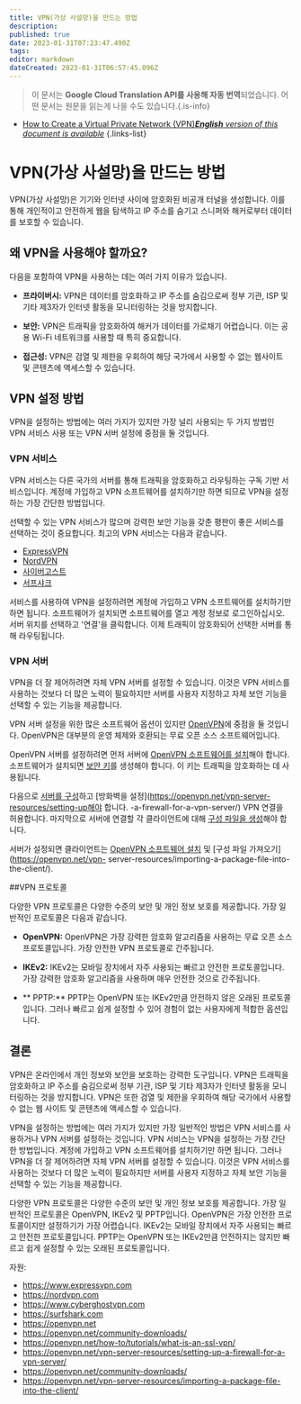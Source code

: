 ```yaml
---
title: VPN(가상 사설망)을 만드는 방법
description: 
published: true
date: 2023-01-31T07:23:47.490Z
tags: 
editor: markdown
dateCreated: 2023-01-31T06:57:45.096Z
---
```


> 이 문서는 **Google Cloud Translation API를 사용해 자동 번역**되었습니다.
어떤 문서는 원문을 읽는게 나을 수도 있습니다.{.is-info}
- [How to Create a Virtual Private Network (VPN)***English** version of this document is available*](/en/Knowledge-base/Common/how-to-create-a-virtual-private-network-vpn)
{.links-list}

# VPN(가상 사설망)을 만드는 방법

VPN(가상 사설망)은 기기와 인터넷 사이에 암호화된 비공개 터널을 생성합니다. 이를 통해 개인적이고 안전하게 웹을 탐색하고 IP 주소를 숨기고 스니퍼와 해커로부터 데이터를 보호할 수 있습니다.

## 왜 VPN을 사용해야 할까요?

다음을 포함하여 VPN을 사용하는 데는 여러 가지 이유가 있습니다.

- **프라이버시:** VPN은 데이터를 암호화하고 IP 주소를 숨김으로써 정부 기관, ISP 및 기타 제3자가 인터넷 활동을 모니터링하는 것을 방지합니다.

- **보안:** VPN은 트래픽을 암호화하여 해커가 데이터를 가로채기 어렵습니다. 이는 공용 Wi-Fi 네트워크를 사용할 때 특히 중요합니다.

- **접근성:** VPN은 검열 및 제한을 우회하여 해당 국가에서 사용할 수 없는 웹사이트 및 콘텐츠에 액세스할 수 있습니다.

## VPN 설정 방법

VPN을 설정하는 방법에는 여러 가지가 있지만 가장 널리 사용되는 두 가지 방법인 VPN 서비스 사용 또는 VPN 서버 설정에 중점을 둘 것입니다.

### VPN 서비스

VPN 서비스는 다른 국가의 서버를 통해 트래픽을 암호화하고 라우팅하는 구독 기반 서비스입니다. 계정에 가입하고 VPN 소프트웨어를 설치하기만 하면 되므로 VPN을 설정하는 가장 간단한 방법입니다.

선택할 수 있는 VPN 서비스가 많으며 강력한 보안 기능을 갖춘 평판이 좋은 서비스를 선택하는 것이 중요합니다. 최고의 VPN 서비스는 다음과 같습니다.

- [ExpressVPN](https://www.expressvpn.com)
- [NordVPN](https://nordvpn.com)
- [사이버고스트](https://www.cyberghostvpn.com)
- [서프샤크](https://surfshark.com)

서비스를 사용하여 VPN을 설정하려면 계정에 가입하고 VPN 소프트웨어를 설치하기만 하면 됩니다. 소프트웨어가 설치되면 소프트웨어를 열고 계정 정보로 로그인하십시오. 서버 위치를 선택하고 '연결'을 클릭합니다. 이제 트래픽이 암호화되어 선택한 서버를 통해 라우팅됩니다.

### VPN 서버

VPN을 더 잘 제어하려면 자체 VPN 서버를 설정할 수 있습니다. 이것은 VPN 서비스를 사용하는 것보다 더 많은 노력이 필요하지만 서버를 사용자 지정하고 자체 보안 기능을 선택할 수 있는 기능을 제공합니다.

VPN 서버 설정을 위한 많은 소프트웨어 옵션이 있지만 [OpenVPN](https://openvpn.net)에 중점을 둘 것입니다. OpenVPN은 대부분의 운영 체제와 호환되는 무료 오픈 소스 소프트웨어입니다.

OpenVPN 서버를 설정하려면 먼저 서버에 [OpenVPN 소프트웨어를 설치](https://openvpn.net/community-downloads/)해야 합니다. 소프트웨어가 설치되면 [보안 키](https://openvpn.net/how-to/tutorials/what-is-an-ssl-vpn/)를 생성해야 합니다. 이 키는 트래픽을 암호화하는 데 사용됩니다.

다음으로 [서버를 구성](https://openvpn.net/community-downloads/)하고 [방화벽을 설정](https://openvpn.net/vpn-server-resources/setting-up해야 합니다. -a-firewall-for-a-vpn-server/) VPN 연결을 허용합니다. 마지막으로 서버에 연결할 각 클라이언트에 대해 [구성 파일을 생성](https://openvpn.net/community-downloads/)해야 합니다.

서버가 설정되면 클라이언트는 [OpenVPN 소프트웨어 설치](https://openvpn.net/community-downloads/) 및 [구성 파일 가져오기](https://openvpn.net/vpn- server-resources/importing-a-package-file-into-the-client/).

##VPN 프로토콜

다양한 VPN 프로토콜은 다양한 수준의 보안 및 개인 정보 보호를 제공합니다. 가장 일반적인 프로토콜은 다음과 같습니다.

- **OpenVPN:** OpenVPN은 가장 강력한 암호화 알고리즘을 사용하는 무료 오픈 소스 프로토콜입니다. 가장 안전한 VPN 프로토콜로 간주됩니다.

- **IKEv2:** IKEv2는 모바일 장치에서 자주 사용되는 빠르고 안전한 프로토콜입니다. 가장 강력한 암호화 알고리즘을 사용하며 매우 안전한 것으로 간주됩니다.

- ** PPTP:** PPTP는 OpenVPN 또는 IKEv2만큼 안전하지 않은 오래된 프로토콜입니다. 그러나 빠르고 쉽게 설정할 수 있어 경험이 없는 사용자에게 적합한 옵션입니다.

## 결론

VPN은 온라인에서 개인 정보와 보안을 보호하는 강력한 도구입니다. VPN은 트래픽을 암호화하고 IP 주소를 숨김으로써 정부 기관, ISP 및 기타 제3자가 인터넷 활동을 모니터링하는 것을 방지합니다. VPN은 또한 검열 및 제한을 우회하여 해당 국가에서 사용할 수 없는 웹 사이트 및 콘텐츠에 액세스할 수 있습니다.

VPN을 설정하는 방법에는 여러 가지가 있지만 가장 일반적인 방법은 VPN 서비스를 사용하거나 VPN 서버를 설정하는 것입니다. VPN 서비스는 VPN을 설정하는 가장 간단한 방법입니다. 계정에 가입하고 VPN 소프트웨어를 설치하기만 하면 됩니다. 그러나 VPN을 더 잘 제어하려면 자체 VPN 서버를 설정할 수 있습니다. 이것은 VPN 서비스를 사용하는 것보다 더 많은 노력이 필요하지만 서버를 사용자 지정하고 자체 보안 기능을 선택할 수 있는 기능을 제공합니다.

다양한 VPN 프로토콜은 다양한 수준의 보안 및 개인 정보 보호를 제공합니다. 가장 일반적인 프로토콜은 OpenVPN, IKEv2 및 PPTP입니다. OpenVPN은 가장 안전한 프로토콜이지만 설정하기가 가장 어렵습니다. IKEv2는 모바일 장치에서 자주 사용되는 빠르고 안전한 프로토콜입니다. PPTP는 OpenVPN 또는 IKEv2만큼 안전하지는 않지만 빠르고 쉽게 설정할 수 있는 오래된 프로토콜입니다.

자원:

- https://www.expressvpn.com
- https://nordvpn.com
- https://www.cyberghostvpn.com
- https://surfshark.com
- https://openvpn.net
- https://openvpn.net/community-downloads/
- https://openvpn.net/how-to/tutorials/what-is-an-ssl-vpn/
- https://openvpn.net/vpn-server-resources/setting-up-a-firewall-for-a-vpn-server/
- https://openvpn.net/community-downloads/
- https://openvpn.net/vpn-server-resources/importing-a-package-file-into-the-client/